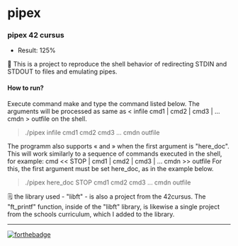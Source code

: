 # pipex

### pipex 42 cursus
- Result: 125%

:brain: This is a project to reproduce the shell behavior of redirecting STDIN and STDOUT to files and emulating pipes.

#### How to run?
Execute command make and type the command listed below. The arguments will be processed as same as < infile cmd1 | cmd2 | cmd3 | ... cmdn > outfile on the shell.

> ./pipex infile cmd1 cmd2 cmd3 ... cmdn outfile

The programm also supports « and » when the first argument is "here_doc". This will work similarly to a sequence of commands executed in the shell, for example: cmd << STOP | cmd1 | cmd2 | cmd3 | ... cmdn >> outfile
For this, the first argument must be set here_doc, as in the example below.

> ./pipex here_doc STOP cmd1 cmd2 cmd3 ... cmdn outfile

:spiral_notepad: the library used - "libft" - is also a project from the 42cursus. The "ft_printf" function, inside of the "libft" library, is likewise a single project from the schools curriculum, which I added to the library.

---

[![forthebadge](https://forthebadge.com/images/badges/made-with-c.svg)](https://forthebadge.com)
